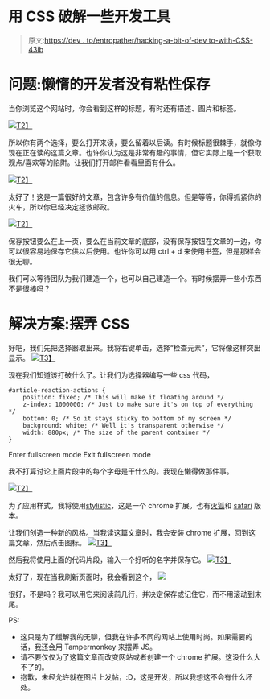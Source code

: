 # 用 CSS 破解一些开发工具

> 原文:[https://dev . to/entropather/hacking-a-bit-of-dev to-with-CSS-43ib](https://dev.to/entrptaher/hacking-a-bit-of-devto-with-css-43ib)

# 问题:懒惰的开发者没有粘性保存

当你浏览这个网站时，你会看到这样的标题，有时还有描述、图片和标签。

[![](../Images/8cc2425c6b3d4ddcd418195077ff54f7.png)T2】](https://res.cloudinary.com/practicaldev/image/fetch/s--jbSov1JB--/c_limit%2Cf_auto%2Cfl_progressive%2Cq_auto%2Cw_880/http://i.imgur.com/O8GSdWl.png)

所以你有两个选择，要么打开来读，要么留着以后读。有时候标题很棘手，就像你现在正在读的这篇文章。也许你认为这是非常有趣的事情，但它实际上是一个获取观点/喜欢等的陷阱。让我们打开邮件看看里面有什么。

[![](../Images/99e448160c5d27da3fe027a68cfde6f1.png)T2】](https://res.cloudinary.com/practicaldev/image/fetch/s--wNy4fqjc--/c_limit%2Cf_auto%2Cfl_progressive%2Cq_auto%2Cw_880/http://i.imgur.com/hznbrJx.png)

太好了！这是一篇很好的文章，包含许多有价值的信息。但是等等，你得抓紧你的火车，所以你已经决定拯救邮政。

[![](../Images/af77f3ef92624174096c3acaea64b5b7.png)T2】](https://res.cloudinary.com/practicaldev/image/fetch/s--mvKu5f6e--/c_limit%2Cf_auto%2Cfl_progressive%2Cq_auto%2Cw_880/http://i.imgur.com/JDOTViI.png)

保存按钮要么在上一页，要么在当前文章的底部，没有保存按钮在文章的一边，你可以很容易地保存它供以后使用。也许你可以用 ctrl + d 来使用书签，但是那样会很无聊。

我们可以等待团队为我们建造一个，也可以自己建造一个。有时候摆弄一些小东西不是很棒吗？

# 解决方案:摆弄 CSS

好吧，我们先把选择器取出来。我将右键单击，选择“检查元素”，它将像这样突出显示。
[![](../Images/f5a68cbe68ce26cbc9536781d4d12bb5.png)T3】](https://res.cloudinary.com/practicaldev/image/fetch/s--ge5kQ5lE--/c_limit%2Cf_auto%2Cfl_progressive%2Cq_auto%2Cw_880/http://i.imgur.com/IRkVCy8.png)

现在我们知道该打破什么了。让我们为选择器编写一些 css 代码，

```
#article-reaction-actions {
    position: fixed; /* This will make it floating around */
    z-index: 1000000; /* Just to make sure it's on top of everything */
    bottom: 0; /* So it stays sticky to bottom of my screen */
    background: white; /* Well it's transparent otherwise */
    width: 880px; /* The size of the parent container */
} 
```

Enter fullscreen mode Exit fullscreen mode

我不打算讨论上面片段中的每个字母是干什么的。我现在懒得做那件事。

[![](../Images/16fbaf753c86fcd5cbaaf36a3bfd1bf7.png)T2】](https://res.cloudinary.com/practicaldev/image/fetch/s--KrCNQTI1--/c_limit%2Cf_auto%2Cfl_progressive%2Cq_auto%2Cw_880/https://i.imgur.com/9EfP2Qk.png)

为了应用样式，我将使用[stylistic](https://chrome.google.com/webstore/detail/stylish-custom-themes-for/fjnbnpbmkenffdnngjfgmeleoegfcffe)，这是一个 chrome 扩展。也有[火狐](https://addons.mozilla.org/en-US/firefox/addon/stylish/)和 [safari](https://safari-extensions.apple.com/details/?id=com.sobolev.stylish-5555L95H45) 版本。

让我们创造一种新的风格。当我读这篇文章时，我会安装 chrome 扩展，回到这篇文章，然后点击图标。
[![](../Images/b5a1658f2111f1ad93a276a0bb1f2c27.png)T3】](https://res.cloudinary.com/practicaldev/image/fetch/s--KPv6zjNF--/c_limit%2Cf_auto%2Cfl_progressive%2Cq_auto%2Cw_880/http://i.imgur.com/qZYYVs3.png)

然后我将使用上面的代码片段，输入一个好听的名字并保存它。
[![](../Images/301ad722c7dc982c4b979a6cb02cc00e.png)T3】](https://res.cloudinary.com/practicaldev/image/fetch/s--9a3dUIZO--/c_limit%2Cf_auto%2Cfl_progressive%2Cq_auto%2Cw_880/http://i.imgur.com/cHzLabj.png)

太好了，现在当我刷新页面时，我会看到这个，
[![](../Images/8a1054547b72ec11867f84a55afafd3d.png)](https://i.giphy.com/media/2UwXvG8rdZ4TbA6qq0/giphy.gif)

很好，不是吗？我可以用它来阅读前几行，并决定保存或记住它，而不用滚动到末尾。

PS:

*   这只是为了缓解我的无聊，但我在许多不同的网站上使用时尚。如果需要的话，我还会用 Tampermonkey 来摆弄 JS。
*   请不要仅仅为了这篇文章而改变网站或者创建一个 chrome 扩展。这没什么大不了的。
*   抱歉，未经允许就在图片上发帖，:D，这是开发，所以我想这不会有什么坏处。